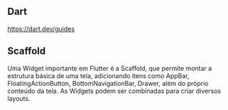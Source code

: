 ## Dart

https://dart.dev/guides

## Scaffold

Uma Widget importante em Flutter é a Scaffold, que permite montar a estrutura básica de uma tela, adicionando itens como AppBar, FloatingActionButton, BottomNavigationBar, Drawer, além do próprio conteúdo da tela. As Widgets podem ser combinadas para criar diversos layouts.